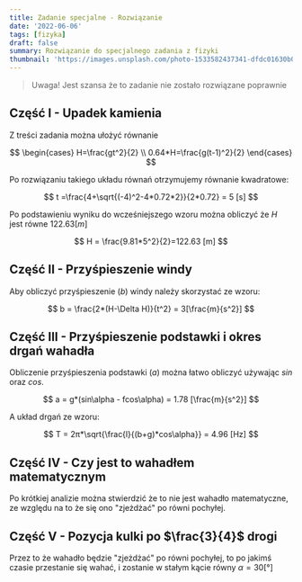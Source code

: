 ```yaml
---
title: Zadanie specjalne - Rozwiązanie
date: '2022-06-06'
tags: [fizyka]
draft: false
summary: Rozwiązanie do specjalnego zadania z fizyki
thumbnail: 'https://images.unsplash.com/photo-1533582437341-dfdc01630b05?ixlib=rb-1.2.1&ixid=MnwxMjA3fDB8MHxwaG90by1wYWdlfHx8fGVufDB8fHx8&auto=format&fit=crop&w=500&q=80'
---
```


> Uwaga! Jest szansa że to zadanie nie zostało rozwiązane poprawnie

<TOCInline toc={props.toc} toHeading={2} />

## Część I - Upadek kamienia

Z treści zadania można ułożyć równanie

$$
\begin{cases}
    H=\frac{gt^2}{2} \\
    0.64*H=\frac{g(t-1)^2}{2}
\end{cases}
$$

Po rozwiązaniu takiego układu równań otrzymujemy równanie kwadratowe:

$$
t =\frac{4+\sqrt{(-4)^2-4*0.72*2}}{2*0.72} = 5 [s]
$$

Po podstawieniu wyniku do wcześniejszego wzoru można obliczyć że $H$ jest równe $122.63 [m]$

$$
H = \frac{9.81*5^2}{2}=122.63 [m]
$$

## Część II - Przyśpieszenie windy

Aby obliczyć przyśpieszenie ($b$) windy należy skorzystać ze wzoru:

$$
b = \frac{2*(H-\Delta H)}{t^2} = 3[\frac{m}{s^2}]
$$

## Część III - Przyśpieszenie podstawki i okres drgań wahadła

Obliczenie przyśpieszenia podstawki ($a$) można łatwo obliczyć używając $sin$ oraz $cos$.

$$
a = g*(sin\alpha - fcos\alpha) = 1.78 [\frac{m}{s^2}]
$$

A układ drgań ze wzoru:

$$
T = 2π*\sqrt{\frac{l}{(b+g)*cos\alpha}} = 4.96 [Hz]
$$

## Część IV - Czy jest to wahadłem matematycznym

Po krótkiej analizie można stwierdzić że to nie jest wahadło matematyczne, ze względu na to że się ono "zjeżdżać" po równi pochyłej.

## Część V - Pozycja kulki po $\frac{3}{4}$ drogi

Przez to że wahadło będzie "zjeżdżać" po równi pochyłej, to po jakimś czasie przestanie się wahać, i zostanie w stałym kącie równy $\alpha = 30[°]$